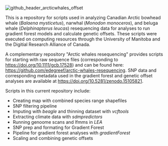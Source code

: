 ![github_header_arcticwhales_offset](https://github.com/user-attachments/assets/90509c18-e4dd-44fc-93ab-bc196bf24f54)

This is a repository for scripts used in analyzing Canadian Arctic bowhead whale (*Balaena mysticetus*), narwhal (*Monodon monoceros*), and beluga whale (*Delphinapterus leucas*) resequencing data for analyses to run gradient forest models and calculate genetic offsets. These scripts were executed on computing resources through the University of Manitoba and the Digitial Research Alliance of Canada. 

A complementary repository "Arctic whales resequencing" provides scripts for starting with raw sequence files (corresponding to https://doi.org/10.1111/gcb.17528) and can be found here: https://github.com/edegreef/arctic-whales-resequencing. 
SNP data and corresponding metadata used in the gradient forest and genetic offset analyses are available at https://doi.org/10.5281/zenodo.15105821.

Scripts in this current repository include:
* Creating map with combined species range shapefiles
* SNP filtering pipeline
* Imputing with *beagle* and thinning dataset with *vcftools*
* Extracting climate data with *sdmpredictors*
* Running genoome scans and lfmms in *LEA*
* SNP prep and formating for Gradient Forest
* Pipeline for gradient forest analyses with *gradientForest*
* Scaling and combining genetic offsets
